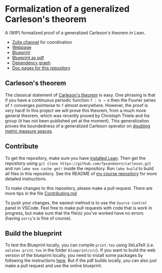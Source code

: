 # Formalization of a generalized Carleson's theorem
A (WIP) formalized proof of a generalized Carleson's theorem in Lean.

* [Zulip channel](https://leanprover.zulipchat.com/#narrow/stream/442935-Carleson) for coordination
* [Webpage](http://florisvandoorn.com/carleson/)
* [Blueprint](http://florisvandoorn.com/carleson/blueprint/)
* [Blueprint as pdf](http://florisvandoorn.com/carleson/blueprint.pdf)
* [Dependency graph](https://florisvandoorn.com/carleson/blueprint/dep_graph_document.html)
* [Doc pages for this repository](http://florisvandoorn.com/carleson/docs/)

## Carleson's theorem

The classical statement of [Carleson's theorem](https://en.wikipedia.org/wiki/Carleson%27s_theorem) is easy. One phrasing is that if you have a continuous periodic function `f : ℝ → ℝ` then the Fourier series of `f` converges pointwise to `f` almost everywhere. However, the proof is very hard! In this project we will prove this theorem, from a much more general theorem, which was recently proved by Christoph Thiele and his group (it has not been published yet at the moment). This generalization proves the boundedness of a generalized Carleson operator on [doubling metric measure spaces](https://florisvandoorn.com/carleson/docs/Carleson/DoublingMeasure.html#DoublingMeasure).

## Contribute

To get the repository, make sure you have [installed Lean](https://leanprover-community.github.io/get_started.html). Then get the repository using `git clone https://github.com/fpvandoorn/carleson.git` and run `lake exe cache get!` inside the repository. Run `lake build` to build all files in this repository. See the README of [my course repository](https://github.com/fpvandoorn/LeanCourse23) for more detailed instructions.

To make changes to this repository, please make a pull request. There are more tips in the file [Contributing.md](https://github.com/fpvandoorn/carleson/blob/master/CONTRIBUTING.md)

To push your changes, the easiest method is to use the `Source Control` panel in VSCode.
Feel free to make pull requests with code that is work in progress, but make sure that the file(s)
you've worked have no errors (having `sorry`'s is fine of course).

## Build the blueprint

To test the Blueprint locally, you can compile `print.tex` using XeLaTeX (i.e. `xelatex print.tex` in the folder `blueprint/src`).
If you want to build the web version of the blueprint locally, you need to install some packages by following the instructions [here](https://pypi.org/project/leanblueprint/). But if the pdf builds locally, you can also just make a pull request and use the online blueprint.